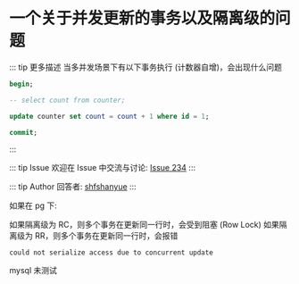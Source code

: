 # 一个关于并发更新的事务以及隔离级的问题

::: tip 更多描述 
 当多并发场景下有以下事务执行 (计数器自增)，会出现什么问题

``` sql
begin;

-- select count from counter;

update counter set count = count + 1 where id = 1;

commit;
``` 
::: 

::: tip Issue 
 欢迎在 Issue 中交流与讨论: [Issue 234](https://github.com/shfshanyue/Daily-Question/issues/234) 
:::

::: tip Author 
回答者: [shfshanyue](https://github.com/shfshanyue) 
:::

如果在 pg 下:

如果隔离级为 RC，则多个事务在更新同一行时，会受到阻塞 (Row Lock)
如果隔离级为 RR，则多个事务在更新同一行时，会报错

```
could not serialize access due to concurrent update
```

mysql 未测试